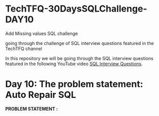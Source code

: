 # TechTFQ-30DaysSQLChallenge-DAY10


Add Missing values SQL challenge

going through the challenge of SQL interview questions featured in the TechTFQ channel



In this repository we will be going through the SQL interview questions featured in the following YouTube video [SQL Interview Questions]([https://www.youtube.com/watch?v=o5W-iAK21ws&list=PLavw5C92dz9Hxz0YhttDniNgKejQlPoAn&index=9](https://www.youtube.com/watch?v=oU8fhP17ozk&list=PLavw5C92dz9Hxz0YhttDniNgKejQlPoAn&index=10)).

# **Day 10: The problem statement:  Auto Repair SQL**


**PROBLEM STATEMENT :**
